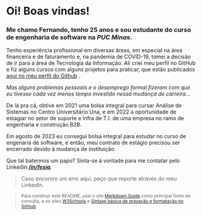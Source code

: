 # Oi! Boas vindas!

### Me chamo **Fernando**, tenho 25 anos e sou estudante do curso de engenharia de software na _PUC Minas_.

Tenho experiência profissional em diversas áreas, em especial na área financeira e de faturamento e, na pandemia de COVID-19, tomei a decisão de ir para a área de Tecnologia da Informação. Ali criei meu perfil no GitHub e fiz alguns cursos com alguns projetos para praticar, que estão publicados [aqui no meu perfil do Github](https://github.com/fesiq?tab=repositories) .

*Mas alguns problemas pessoais e o desemprego formal fizeram com que eu tivesse cada vez menos tempo investido nessa mudança de carreira...*

De lá pra cá, obtive em 2021 uma bolsa integral para cursar Análise de Sistemas no Centro Universitário Una, e em 2022 a oportunidade de estagiar no setor de suporte e infra de T.I. de uma empresa no ramo de engenharia e construção B2B. 

Em agosto de 2023 eu consegui bolsa integral para estudar no curso de engenaria de software, e então, meu contrato de estágio precisou ser encerrado devido à mudança de instituição.

Que tal batermos um papo? Sinta-se à vontade para me contatar pelo Linkedin ***[/in/fesiq](https://www.linkedin.com/in/fesiq/)***.

> Caso encontre um erro aqui, peço que reporte através do meu LinkedIn.

> <sub> Para construir este README, usei o site [Markdown Guide](https://www.markdownguide.org/basic-syntax/) como principal fonte de consulta, e os sites [W3Schools](https://www.w3schools.io/file/markdown-introduction/) e [Sintaxe básica de gravação e formatação no GitHub](https://docs.github.com/pt/get-started/writing-on-github/getting-started-with-writing-and-formatting-on-github/basic-writing-and-formatting-syntax).<sub>